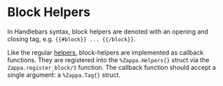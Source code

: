 # Block Helpers

In Handlebars syntax, block helpers are denoted with an opening and closing tag, e.g. `{{#block}} ... {{/block}}`.

Like the regular [helpers](helpers.html), block-helpers are implemented as callback functions. They are registered into the `%Zappa.Helpers{}` struct via the `Zappa.register_block/3` function.  The callback function should accept a single argument: a `%Zappa.Tag{}` struct.


